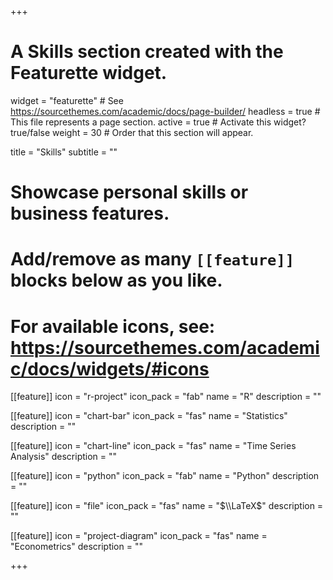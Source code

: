 +++
# A Skills section created with the Featurette widget.
widget = "featurette"  # See https://sourcethemes.com/academic/docs/page-builder/
headless = true  # This file represents a page section.
active = true  # Activate this widget? true/false
weight = 30  # Order that this section will appear.

title = "Skills"
subtitle = ""

# Showcase personal skills or business features.
# 
# Add/remove as many `[[feature]]` blocks below as you like.
# 
# For available icons, see: https://sourcethemes.com/academic/docs/widgets/#icons

[[feature]]
  icon = "r-project"
  icon_pack = "fab"
  name = "R"
  description = ""
  
[[feature]]
  icon = "chart-bar"
  icon_pack = "fas"
  name = "Statistics"
  description = "" 
  
[[feature]]
  icon = "chart-line"
  icon_pack = "fas"
  name = "Time Series Analysis"
  description = "" 
  
[[feature]]
  icon = "python"
  icon_pack = "fab"
  name = "Python"
  description = ""
  
[[feature]]
  icon = "file"
  icon_pack = "fas"
  name = "$\\LaTeX$"
  description = ""
  
  [[feature]]
  icon = "project-diagram"
  icon_pack = "fas"
  name = "Econometrics"
  description = ""
  
  

+++

